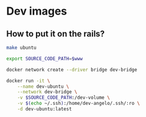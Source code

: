 # Dev images

## How to put it on the rails?

```bash
make ubuntu

export SOURCE_CODE_PATH=$www

docker network create --driver bridge dev-bridge

docker run -it \
	--name dev-ubuntu \
	--network dev-bridge \
	-v $SOURCE_CODE_PATH:/dev-volume \
	-v $(echo ~/.ssh):/home/dev-angelo/.ssh/:ro \
	-d dev-ubuntu:latest
```
